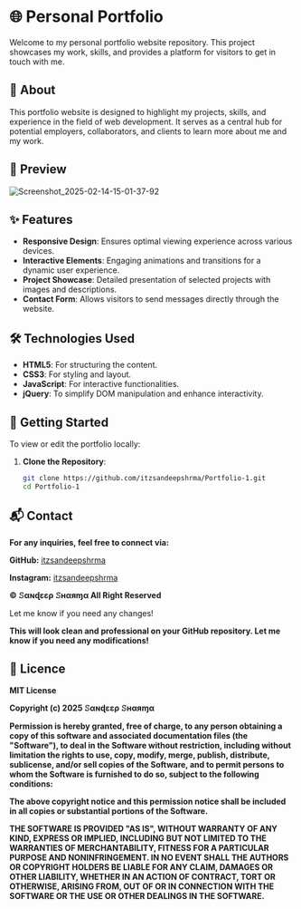 # 🌐 Personal Portfolio

Welcome to my personal portfolio website repository. This project showcases my work, skills, and provides a platform for visitors to get in touch with me.

## 📖 About

This portfolio website is designed to highlight my projects, skills, and experience in the field of web development. It serves as a central hub for potential employers, collaborators, and clients to learn more about me and my work.

## 📸 Preview

![Screenshot_2025-02-14-15-01-37-92](https://github.com/user-attachments/assets/494fd9e7-4da2-4e19-b147-bdf3d67efe61)


## ✨ Features

- **Responsive Design**: Ensures optimal viewing experience across various devices.
- **Interactive Elements**: Engaging animations and transitions for a dynamic user experience.
- **Project Showcase**: Detailed presentation of selected projects with images and descriptions.
- **Contact Form**: Allows visitors to send messages directly through the website.

## 🛠️ Technologies Used

- **HTML5**: For structuring the content.
- **CSS3**: For styling and layout.
- **JavaScript**: For interactive functionalities.
- **jQuery**: To simplify DOM manipulation and enhance interactivity.

## 🚀 Getting Started

To view or edit the portfolio locally:

1. **Clone the Repository**:
   ```bash
   git clone https://github.com/itzsandeepshrma/Portfolio-1.git
   cd Portfolio-1

## 📬 Contact

**For any inquiries, feel free to connect via:**

**GitHub:** [itzsandeepshrma](https://github.com/itzsandeepshrma)

**Instagram:** [itzsandeepshrma](https://instagram.com/itz_sandeep_shrma)

**© 𝚂αɴɖεερ 𝚂ʜαяɱα All Right Reserved**

Let me know if you need any changes!

**This will look clean and professional on your GitHub repository. Let me know if you need any modifications!**

## 📝 Licence 
  
**MIT License**

**Copyright (c) 2025 𝚂αɴɖεερ 𝚂ʜαяɱα**

**Permission is hereby granted, free of charge, to any person obtaining a copy
of this software and associated documentation files (the "Software"), to deal
in the Software without restriction, including without limitation the rights
to use, copy, modify, merge, publish, distribute, sublicense, and/or sell
copies of the Software, and to permit persons to whom the Software is
furnished to do so, subject to the following conditions:**

**The above copyright notice and this permission notice shall be included in all
copies or substantial portions of the Software.**

**THE SOFTWARE IS PROVIDED "AS IS", WITHOUT WARRANTY OF ANY KIND, EXPRESS OR
IMPLIED, INCLUDING BUT NOT LIMITED TO THE WARRANTIES OF MERCHANTABILITY,
FITNESS FOR A PARTICULAR PURPOSE AND NONINFRINGEMENT. IN NO EVENT SHALL THE
AUTHORS OR COPYRIGHT HOLDERS BE LIABLE FOR ANY CLAIM, DAMAGES OR OTHER
LIABILITY, WHETHER IN AN ACTION OF CONTRACT, TORT OR OTHERWISE, ARISING FROM,
OUT OF OR IN CONNECTION WITH THE SOFTWARE OR THE USE OR OTHER DEALINGS IN THE
SOFTWARE.**

